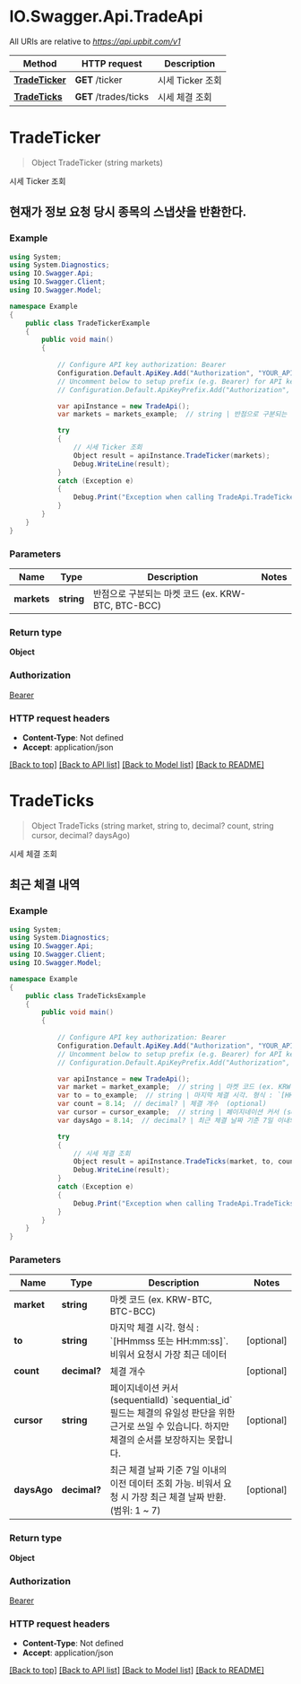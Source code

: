 # IO.Swagger.Api.TradeApi

All URIs are relative to *https://api.upbit.com/v1*

Method | HTTP request | Description
------------- | ------------- | -------------
[**TradeTicker**](TradeApi.md#tradeticker) | **GET** /ticker | 시세 Ticker 조회
[**TradeTicks**](TradeApi.md#tradeticks) | **GET** /trades/ticks | 시세 체결 조회


<a name="tradeticker"></a>
# **TradeTicker**
> Object TradeTicker (string markets)

시세 Ticker 조회

## 현재가 정보 요청 당시 종목의 스냅샷을 반환한다. 

### Example
```csharp
using System;
using System.Diagnostics;
using IO.Swagger.Api;
using IO.Swagger.Client;
using IO.Swagger.Model;

namespace Example
{
    public class TradeTickerExample
    {
        public void main()
        {
            
            // Configure API key authorization: Bearer
            Configuration.Default.ApiKey.Add("Authorization", "YOUR_API_KEY");
            // Uncomment below to setup prefix (e.g. Bearer) for API key, if needed
            // Configuration.Default.ApiKeyPrefix.Add("Authorization", "Bearer");

            var apiInstance = new TradeApi();
            var markets = markets_example;  // string | 반점으로 구분되는 마켓 코드 (ex. KRW-BTC, BTC-BCC) 

            try
            {
                // 시세 Ticker 조회
                Object result = apiInstance.TradeTicker(markets);
                Debug.WriteLine(result);
            }
            catch (Exception e)
            {
                Debug.Print("Exception when calling TradeApi.TradeTicker: " + e.Message );
            }
        }
    }
}
```

### Parameters

Name | Type | Description  | Notes
------------- | ------------- | ------------- | -------------
 **markets** | **string**| 반점으로 구분되는 마켓 코드 (ex. KRW-BTC, BTC-BCC)  | 

### Return type

**Object**

### Authorization

[Bearer](../README.md#Bearer)

### HTTP request headers

 - **Content-Type**: Not defined
 - **Accept**: application/json

[[Back to top]](#) [[Back to API list]](../README.md#documentation-for-api-endpoints) [[Back to Model list]](../README.md#documentation-for-models) [[Back to README]](../README.md)

<a name="tradeticks"></a>
# **TradeTicks**
> Object TradeTicks (string market, string to, decimal? count, string cursor, decimal? daysAgo)

시세 체결 조회

## 최근 체결 내역 

### Example
```csharp
using System;
using System.Diagnostics;
using IO.Swagger.Api;
using IO.Swagger.Client;
using IO.Swagger.Model;

namespace Example
{
    public class TradeTicksExample
    {
        public void main()
        {
            
            // Configure API key authorization: Bearer
            Configuration.Default.ApiKey.Add("Authorization", "YOUR_API_KEY");
            // Uncomment below to setup prefix (e.g. Bearer) for API key, if needed
            // Configuration.Default.ApiKeyPrefix.Add("Authorization", "Bearer");

            var apiInstance = new TradeApi();
            var market = market_example;  // string | 마켓 코드 (ex. KRW-BTC, BTC-BCC) 
            var to = to_example;  // string | 마지막 체결 시각. 형식 : `[HHmmss 또는 HH:mm:ss]`. 비워서 요청시 가장 최근 데이터  (optional) 
            var count = 8.14;  // decimal? | 체결 개수  (optional) 
            var cursor = cursor_example;  // string | 페이지네이션 커서 (sequentialId) `sequential_id` 필드는 체결의 유일성 판단을 위한 근거로 쓰일 수 있습니다. 하지만 체결의 순서를 보장하지는 못합니다.  (optional) 
            var daysAgo = 8.14;  // decimal? | 최근 체결 날짜 기준 7일 이내의 이전 데이터 조회 가능. 비워서 요청 시 가장 최근 체결 날짜 반환. (범위: 1 ~ 7)  (optional) 

            try
            {
                // 시세 체결 조회
                Object result = apiInstance.TradeTicks(market, to, count, cursor, daysAgo);
                Debug.WriteLine(result);
            }
            catch (Exception e)
            {
                Debug.Print("Exception when calling TradeApi.TradeTicks: " + e.Message );
            }
        }
    }
}
```

### Parameters

Name | Type | Description  | Notes
------------- | ------------- | ------------- | -------------
 **market** | **string**| 마켓 코드 (ex. KRW-BTC, BTC-BCC)  | 
 **to** | **string**| 마지막 체결 시각. 형식 : &#x60;[HHmmss 또는 HH:mm:ss]&#x60;. 비워서 요청시 가장 최근 데이터  | [optional] 
 **count** | **decimal?**| 체결 개수  | [optional] 
 **cursor** | **string**| 페이지네이션 커서 (sequentialId) &#x60;sequential_id&#x60; 필드는 체결의 유일성 판단을 위한 근거로 쓰일 수 있습니다. 하지만 체결의 순서를 보장하지는 못합니다.  | [optional] 
 **daysAgo** | **decimal?**| 최근 체결 날짜 기준 7일 이내의 이전 데이터 조회 가능. 비워서 요청 시 가장 최근 체결 날짜 반환. (범위: 1 ~ 7)  | [optional] 

### Return type

**Object**

### Authorization

[Bearer](../README.md#Bearer)

### HTTP request headers

 - **Content-Type**: Not defined
 - **Accept**: application/json

[[Back to top]](#) [[Back to API list]](../README.md#documentation-for-api-endpoints) [[Back to Model list]](../README.md#documentation-for-models) [[Back to README]](../README.md)

